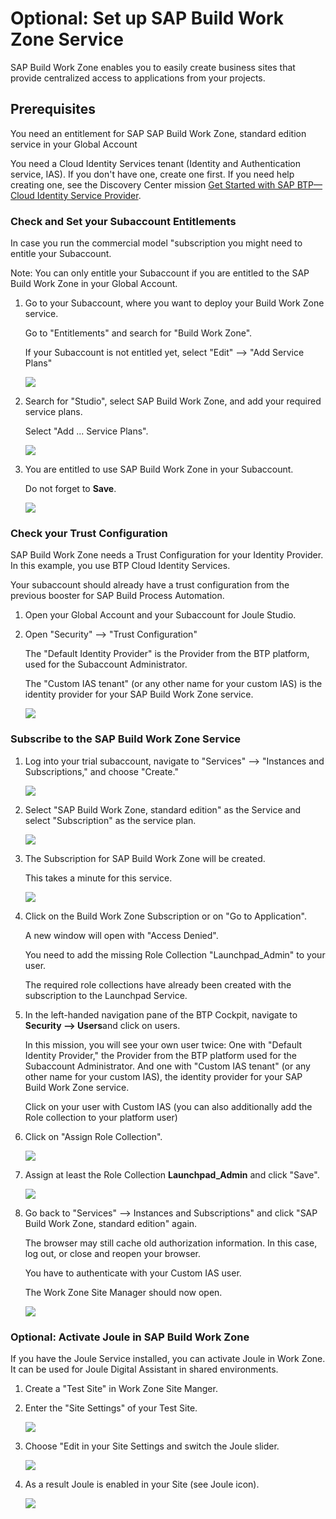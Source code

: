# Optional: Set up SAP Build Work Zone Service

SAP Build Work Zone enables you to easily create business sites that provide centralized access to applications from your projects.

## Prerequisites

You need an entitlement for SAP SAP Build Work Zone, standard edition service in your Global Account

You need a Cloud Identity Services tenant (Identity and Authentication service, IAS). If you don't have one, create one first. If you need help creating one, see the Discovery Center mission [Get Started with SAP BTP—Cloud Identity Service Provider](https://discovery-center.cloud.sap/missiondetail/4325/4605/).

   


### Check and Set your Subaccount Entitlements

In case you run the commercial model "subscription you might need to entitle your Subaccount.

Note: You can only entitle your Subaccount if you are entitled to the SAP Build Work Zone in your Global Account.

1. Go to your Subaccount, where you want to deploy your Build Work Zone service.

    Go to "Entitlements" and search for "Build Work Zone".

    If your Subaccount is not entitled yet, select "Edit" --> "Add Service Plans"

    ![](images/2_setup_workzone_01_add.png)

2. Search for "Studio", select SAP Build Work Zone, and add your required service plans.

    Select "Add ... Service Plans".

    ![](images/2_setup_workzone_02_plans.png)

3. You are entitled to use SAP Build Work Zone in your Subaccount.

    Do not forget to **Save**.

    ![](images/2_setup_workzone_03_result.png)

### Check your Trust Configuration

SAP Build Work Zone needs a Trust Configuration for your Identity Provider. In this example, you use BTP Cloud Identity Services.

Your subaccount should already have a trust configuration from the previous booster for SAP Build Process Automation.

1. Open your Global Account and your Subaccount for Joule Studio.

2. Open "Security" --> "Trust Configuration"

    The "Default Identity Provider" is the Provider from the BTP platform, used for the Subaccount Administrator.

    The "Custom IAS tenant" (or any other name for your custom IAS) is the identity provider for your SAP Build Work Zone service.

    ![](images/processa_booster_09_trust.png)



### Subscribe to the SAP Build Work Zone Service



1. Log into your trial subaccount, navigate to "Services" --> "Instances and Subscriptions," and choose "Create."

    ![](images/2_setup_workzone_10_create.png)

2. Select "SAP Build Work Zone, standard edition" as the Service and select "Subscription" as the service plan.

    ![](images/2_setup_workzone_11_create.png)

3. The Subscription for SAP Build Work Zone will be created.

    This takes a minute for this service.

    ![](images/2_setup_workzone_12_create.png)

4. Click on the Build Work Zone Subscription or on "Go to Application". 

    A new window will open with "Access Denied". 
    
    You need to add the missing Role Collection "Launchpad_Admin" to your user. 

    The required role collections have already been created with the subscription to the Launchpad Service.

5. In the left-handed navigation pane of the BTP Cockpit, navigate to **Security --> Users**and click on users.

    In this mission, you will see your own user twice:
    One with "Default Identity Provider," the Provider from the BTP platform used for the Subaccount Administrator.
    And one with "Custom IAS tenant" (or any other name for your custom IAS), the identity provider for your SAP Build Work Zone service.

    Click on your user with Custom IAS (you can also additionally add the Role collection to your platform user)

7. Click on "Assign Role Collection".

    ![](images/2_setup_workzone_13_rolec.png)

8. Assign at least the Role Collection **Launchpad_Admin** and click "Save".

    ![](images/2_setup_workzone_14_assign.png)

9. Go back to "Services" --> Instances and Subscriptions" and click "SAP Build Work Zone, standard edition" again. 

    The browser may still cache old authorization information. In this case, log out, or close and reopen your browser.

    You have to authenticate with your Custom IAS user.

    The Work Zone Site Manager should now open. 

    ![](images/2_setup_workzone_15_site.png)


### Optional: Activate Joule in SAP Build Work Zone 

If you have the Joule Service installed, you can activate Joule in Work Zone.
It can be used for Joule Digital Assistant in shared environments.

1. Create a "Test Site" in Work Zone Site Manger.

2. Enter the "Site Settings" of your Test Site. 

    ![](images/2_setup_workzone_20_sitesettings.png)

3. Choose "Edit in your Site Settings and switch the Joule slider.

    ![](images/2_setup_workzone_21_joulesettings.png)

4. As a result Joule is enabled in your Site (see Joule icon).

    ![](images/2_setup_workzone_22_joule.png)




